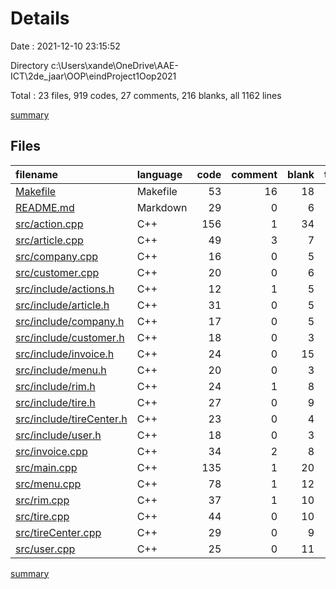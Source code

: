 # Details

Date : 2021-12-10 23:15:52

Directory c:\Users\xande\OneDrive\AAE-ICT\2de_jaar\OOP\eindProject1Oop2021

Total : 23 files,  919 codes, 27 comments, 216 blanks, all 1162 lines

[summary](results.md)

## Files
| filename | language | code | comment | blank | total |
| :--- | :--- | ---: | ---: | ---: | ---: |
| [Makefile](/Makefile) | Makefile | 53 | 16 | 18 | 87 |
| [README.md](/README.md) | Markdown | 29 | 0 | 6 | 35 |
| [src/action.cpp](/src/action.cpp) | C++ | 156 | 1 | 34 | 191 |
| [src/article.cpp](/src/article.cpp) | C++ | 49 | 3 | 7 | 59 |
| [src/company.cpp](/src/company.cpp) | C++ | 16 | 0 | 5 | 21 |
| [src/customer.cpp](/src/customer.cpp) | C++ | 20 | 0 | 6 | 26 |
| [src/include/actions.h](/src/include/actions.h) | C++ | 12 | 1 | 5 | 18 |
| [src/include/article.h](/src/include/article.h) | C++ | 31 | 0 | 5 | 36 |
| [src/include/company.h](/src/include/company.h) | C++ | 17 | 0 | 5 | 22 |
| [src/include/customer.h](/src/include/customer.h) | C++ | 18 | 0 | 3 | 21 |
| [src/include/invoice.h](/src/include/invoice.h) | C++ | 24 | 0 | 15 | 39 |
| [src/include/menu.h](/src/include/menu.h) | C++ | 20 | 0 | 3 | 23 |
| [src/include/rim.h](/src/include/rim.h) | C++ | 24 | 1 | 8 | 33 |
| [src/include/tire.h](/src/include/tire.h) | C++ | 27 | 0 | 9 | 36 |
| [src/include/tireCenter.h](/src/include/tireCenter.h) | C++ | 23 | 0 | 4 | 27 |
| [src/include/user.h](/src/include/user.h) | C++ | 18 | 0 | 3 | 21 |
| [src/invoice.cpp](/src/invoice.cpp) | C++ | 34 | 2 | 8 | 44 |
| [src/main.cpp](/src/main.cpp) | C++ | 135 | 1 | 20 | 156 |
| [src/menu.cpp](/src/menu.cpp) | C++ | 78 | 1 | 12 | 91 |
| [src/rim.cpp](/src/rim.cpp) | C++ | 37 | 1 | 10 | 48 |
| [src/tire.cpp](/src/tire.cpp) | C++ | 44 | 0 | 10 | 54 |
| [src/tireCenter.cpp](/src/tireCenter.cpp) | C++ | 29 | 0 | 9 | 38 |
| [src/user.cpp](/src/user.cpp) | C++ | 25 | 0 | 11 | 36 |

[summary](results.md)